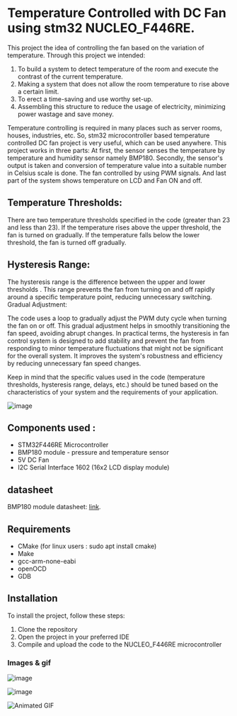 # Temperature Controlled with DC Fan using stm32 NUCLEO_F446RE.

This project  the idea of controlling the fan based on the variation of temperature. Through this project we intended:

1. To build a system to detect temperature of the room and execute the contrast of the current temperature.
2. Making a system that does not allow the room temperature to rise above a certain limit.
3. To erect a time-saving and use worthy set-up.
4. Assembling this structure to reduce the usage of electricity, minimizing power wastage and save money.

Temperature controlling is required in many places such as server rooms, houses, industries, etc. So, stm32 microcontroller based temperature controlled DC fan project is very useful, which can be used anywhere. This project works in three parts: At first, the sensor senses the temperature by temperature and humidity sensor namely BMP180. Secondly, the sensor's output is taken and conversion of temperature value into a suitable number in Celsius scale is done. The fan controlled by using PWM signals. And last part of the system shows temperature on LCD and Fan ON and off.

## Temperature Thresholds:

There are two temperature thresholds specified in the code (greater than 23 and less than 23).
If the temperature rises above the upper threshold, the fan is turned on gradually.
If the temperature falls below the lower threshold, the fan is turned off gradually.

## Hysteresis Range:

The hysteresis range is the difference between the upper and lower thresholds .
This range prevents the fan from turning on and off rapidly around a specific temperature point, reducing unnecessary switching.
Gradual Adjustment:

The code uses a loop to gradually adjust the PWM duty cycle when turning the fan on or off.
This gradual adjustment helps in smoothly transitioning the fan speed, avoiding abrupt changes.
In practical terms, the hysteresis in fan control system is designed to add stability and prevent the fan from responding to minor temperature fluctuations that might not be significant for the overall system. It improves the system's robustness and efficiency by reducing unnecessary fan speed changes.

Keep in mind that the specific values used in the code (temperature thresholds, hysteresis range, delays, etc.) should be tuned based on the characteristics of your system and the requirements of your application.

![image](/embedded_project_for_learning/nucleo-f446re/Projects/prj06_fan_termo.f/hysteresis-2.jpg)

## Components used :

  * STM32F446RE Microcontroller
  * BMP180 module - pressure and temperature sensor
  * 5V DC Fan
  * I2C Serial Interface 1602 (16x2 LCD display module)


  ## datasheet

BMP180 module datasheet: 
 [link](https://cdn-shop.adafruit.com/datasheets/BST-BMP180-DS000-09.pdf).

## Requirements

* CMake (for linux users : sudo apt install cmake)
* Make 
* gcc-arm-none-eabi
* openOCD
* GDB


 ## Installation
 To install the project, follow these steps:

1. Clone the repository
2. Open the project in your preferred IDE
3. Compile and upload the code to the NUCLEO_F446RE microcontroller

### Images & gif

 ![image](/embedded_project_for_learning/nucleo-f446re/Projects/prj06_fan_termo.f/photo_2023-12-09_17-48-42.jpg)

 ![image](/embedded_project_for_learning/nucleo-f446re/Projects/prj06_fan_termo.f/photo_2023-12-09_17-49-07.jpg)

 ![Animated GIF](/embedded_project_for_learning/nucleo-f446re/Projects/prj06_fan_termo.f/animation.gif)



